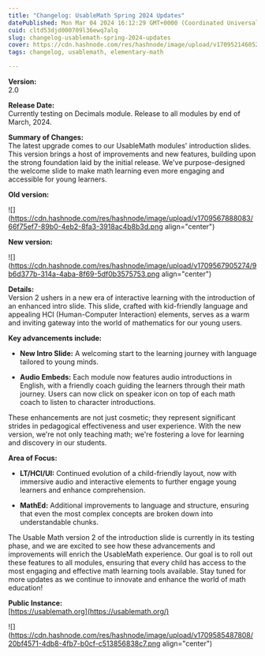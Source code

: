 ```yaml
---
title: "Changelog: UsableMath Spring 2024 Updates"
datePublished: Mon Mar 04 2024 16:12:29 GMT+0000 (Coordinated Universal Time)
cuid: cltd53djd000709l36ewq7alq
slug: changelog-usablemath-spring-2024-updates
cover: https://cdn.hashnode.com/res/hashnode/image/upload/v1709521460522/dc75de62-c28c-4376-a67e-26109627a607.png
tags: changelog, usablemath, elementary-math

---
```


**Version:**  
2.0

**Release Date:**  
Currently testing on Decimals module. Release to all modules by end of March, 2024.

**Summary of Changes:**  
The latest upgrade comes to our UsableMath modules' introduction slides. This version brings a host of improvements and new features, building upon the strong foundation laid by the initial release. We've purpose-designed the welcome slide to make math learning even more engaging and accessible for young learners.

**Old version:**

![](https://cdn.hashnode.com/res/hashnode/image/upload/v1709567888083/66f75ef7-89b0-4eb2-8fa3-3918ac4b8b3d.png align="center")

**New version:**

![](https://cdn.hashnode.com/res/hashnode/image/upload/v1709567905274/9b6d377b-314a-4aba-8f69-5df0b3575753.png align="center")

**Details:**  
Version 2 ushers in a new era of interactive learning with the introduction of an enhanced intro slide. This slide, crafted with kid-friendly language and appealing HCI (Human-Computer Interaction) elements, serves as a warm and inviting gateway into the world of mathematics for our young users.

**Key advancements include:**

* **New Intro Slide:** A welcoming start to the learning journey with language tailored to young minds.
    
* **Audio Embeds:** Each module now features audio introductions in English, with a friendly coach guiding the learners through their math journey. Users can now click on speaker icon on top of each math coach to listen to character introductions.
    

These enhancements are not just cosmetic; they represent significant strides in pedagogical effectiveness and user experience. With the new version, we're not only teaching math; we're fostering a love for learning and discovery in our students.

**Area of Focus:**

* **LT/HCI/UI:** Continued evolution of a child-friendly layout, now with immersive audio and interactive elements to further engage young learners and enhance comprehension.
    
* **MathEd:** Additional improvements to language and structure, ensuring that even the most complex concepts are broken down into understandable chunks.
    

The Usable Math version 2 of the introduction slide is currently in its testing phase, and we are excited to see how these advancements and improvements will enrich the UsableMath experience. Our goal is to roll out these features to all modules, ensuring that every child has access to the most engaging and effective math learning tools available. Stay tuned for more updates as we continue to innovate and enhance the world of math education!

**Public Instance:**  
[https://usablemath.org](https://usablemath.org/)

![](https://cdn.hashnode.com/res/hashnode/image/upload/v1709585487808/20bf4571-4db8-4fb7-b0cf-c513856838c7.png align="center")